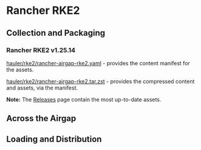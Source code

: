 # Rancher RKE2

## Collection and Packaging

### Rancher RKE2 v1.25.14

[hauler/rke2/rancher-airgap-rke2.yaml](https://rancher-airgap.s3.amazonaws.com/v1.4.4/hauler/rke2/rancher-airgap-rke2.yaml) - provides the content manifest for the assets.

[hauler/rke2/rancher-airgap-rke2.tar.zst](https://rancher-airgap.s3.amazonaws.com/v1.4.4/hauler/rke2/rancher-airgap-rke2.tar.zst) - provides the compressed content and assets, via the manifest.

**Note:** The [Releases](https://github.com/zackbradys/rancher-airgap/releases) page contain the most up-to-date assets.

## Across the Airgap

## Loading and Distribution